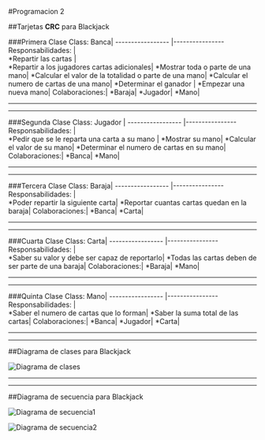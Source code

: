 #Programacion 2  

##Tarjetas **CRC** para Blackjack

###Primera Clase
Class: Banca|
----------------- |----------------
 Responsabilidades:  |  
*Repartir las cartas |  
*Repartir a los jugadores cartas adicionales|
*Mostrar toda o parte de una mano| 
*Calcular el valor de la totalidad o parte de una mano|
*Calcular el numero de cartas de una mano|
*Determinar el ganador |
*Empezar una nueva mano|
Colaboraciones:|
*Baraja|
*Jugador|
*Mano|


***
***
###Segunda Clase
Class: Jugador |
----------------- |----------------
 Responsabilidades:  |  
*Pedir que se le reparta una carta a su mano |
*Mostrar su mano|
*Calcular el valor de su mano|
*Determinar el numero de cartas en su mano|
Colaboraciones:|
*Banca|
*Mano|


***
***

###Tercera Clase
Class: Baraja|
----------------- |----------------
 Responsabilidades:  |  
*Poder repartir la siguiente carta|
*Reportar cuantas cartas quedan en la baraja|
Colaboraciones:|
*Banca|
*Carta|

***
***
###Cuarta Clase
Class: Carta|
----------------- |----------------
 Responsabilidades:  |  
*Saber su valor y debe ser capaz de reportarlo|
*Todas las cartas deben de ser parte de una baraja|
Colaboraciones:|
*Baraja|
*Mano|

***
***
###Quinta Clase
Class: Mano|
----------------- |----------------
 Responsabilidades:  |  
*Saber el numero de cartas que lo forman|
*Saber la suma total de las cartas|
Colaboraciones:|
*Banca|
*Jugador|
*Carta|


***
***

##Diagrama de clases para Blackjack

![Diagrama de clases](/Diagramas/1.jpg)

***
***
##Diagrama de secuencia para Blackjack

![Diagrama de secuencia1](/Diagramas/E1.jpg)

![Diagrama de secuencia2](/Diagramas/E2.jpg)